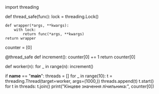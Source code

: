 import threading

def thread_safe(func):
    lock = threading.Lock()

    def wrapper(*args, **kwargs):
        with lock:
            return func(*args, **kwargs)
    return wrapper

counter = [0]

@thread_safe
def increment():
    counter[0] += 1
    return counter[0]


def worker(n):
    for _ in range(n):
        increment()

if __name__ == "__main__":
    threads = []
    for _ in range(10):
        t = threading.Thread(target=worker, args=(1000,))
        threads.append(t)
        t.start()
    for t in threads:
        t.join()
    print("Кінцеве значення лічильника:", counter[0])
